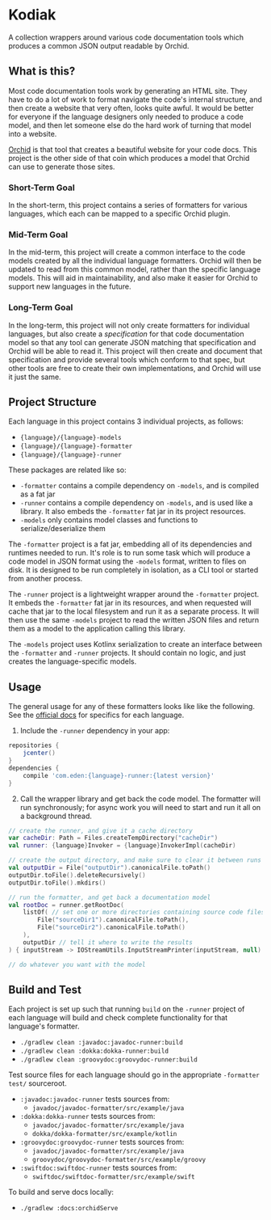 # Kodiak

A collection wrappers around various code documentation tools which produces a common JSON output readable by Orchid.

## What is this?

Most code documentation tools work by generating an HTML site. They have to do a lot of work to format navigate the 
code's internal structure, and then create a website that very often, looks quite awful. It would be better for everyone
if the language designers only needed to produce a code model, and then let someone else do the hard work of turning 
that model into a website.

[Orchid](https://orchid.netlify.com/) is that tool that creates a beautiful website for your code docs. This project is
the other side of that coin which produces a model that Orchid can use to generate those sites. 

### Short-Term Goal

In the short-term, this project contains a series of formatters for various languages, which each can be mapped to a 
specific Orchid plugin. 

### Mid-Term Goal

In the mid-term, this project will create a common interface to the code models created by all the individual language
formatters. Orchid will then be updated to read from this common model, rather than the specific language models. This 
will aid in maintainability, and also make it easier for Orchid to support new languages in the future. 

### Long-Term Goal

In the long-term, this project will not only create formatters for individual languages, but also create a 
_specification_ for that code documentation model so that any tool can generate JSON matching that specification and 
Orchid will be able to read it. This project will then create and document that specification and provide several tools
which conform to that spec, but other tools are free to create their own implementations, and Orchid will use it just
the same. 

## Project Structure

Each language in this project contains 3 individual projects, as follows:

- `{language}/{language}-models`
- `{language}/{language}-formatter`
- `{language}/{language}-runner`

These packages are related like so:

- `-formatter` contains a compile dependency on `-models`, and is compiled as a fat jar
- `-runner` contains a compile dependency on `-models`, and is used like a library. It also embeds the `-formatter` fat 
    jar in its project resources. 
- `-models` only contains model classes and functions to serialize/deserialize them

The `-formatter` project is a fat jar, embedding all of its dependencies and runtimes needed to run. It's role is to run
some task which will produce a code model in JSON format using the `-models` format, written to files on disk. It is 
designed to be run completely in isolation, as a CLI tool or started from another process.

The `-runner` project is a lightweight wrapper around the `-formatter` project. It embeds the `-formatter` fat jar in 
its resources, and when requested will cache that jar to the local filesystem and run it as a separate process. It will
then use the same `-models` project to read the written JSON files and return them as a model to the application calling
this library.

The `-models` project uses Kotlinx serialization to create an interface between the `-formatter` and `-runner` projects.
It should contain no logic, and just creates the language-specific models.

## Usage

The general usage for any of these formatters looks like like the following. See the 
[official docs](https://copper-leaf.github.io/kodiak) for specifics for each language.

1) Include the `-runner` dependency in your app:

```groovy
repositories {
    jcenter()
}
dependencies {
    compile 'com.eden:{language}-runner:{latest version}'
}
```

2) Call the wrapper library and get back the code model. The formatter will run synchronously; for async work you will 
    need to start and run it all on a background thread.

```kotlin
// create the runner, and give it a cache directory
var cacheDir: Path = Files.createTempDirectory("cacheDir")
val runner: {language}Invoker = {language}InvokerImpl(cacheDir)

// create the output directory, and make sure to clear it between runs
val outputDir = File("outputDir").canonicalFile.toPath()
outputDir.toFile().deleteRecursively()
outputDir.toFile().mkdirs()

// run the formatter, and get back a documentation model
val rootDoc = runner.getRootDoc(
    listOf( // set one or more directories containing source code files
        File("sourceDir1").canonicalFile.toPath(),
        File("sourceDir2").canonicalFile.toPath()
    ),
    outputDir // tell it where to write the results
) { inputStream -> IOStreamUtils.InputStreamPrinter(inputStream, null) } // handle STDOUT streams from the external process

// do whatever you want with the model
```

## Build and Test

Each project is set up such that running `build` on the `-runner` project of each language will build and check 
complete functionality for that language's formatter.

- `./gradlew clean :javadoc:javadoc-runner:build`
- `./gradlew clean :dokka:dokka-runner:build`
- `./gradlew clean :groovydoc:groovydoc-runner:build`

Test source files for each language should go in the appropriate `-formatter` `test/` sourceroot. 

- `:javadoc:javadoc-runner` tests sources from:
    - `javadoc/javadoc-formatter/src/example/java`
- `:dokka:dokka-runner` tests sources from:
    - `javadoc/javadoc-formatter/src/example/java`
    - `dokka/dokka-formatter/src/example/kotlin`
- `:groovydoc:groovydoc-runner` tests sources from:
    - `javadoc/javadoc-formatter/src/example/java`
    - `groovydoc/groovydoc-formatter/src/example/groovy`
- `:swiftdoc:swiftdoc-runner` tests sources from:
    - `swiftdoc/swiftdoc-formatter/src/example/swift`

To build and serve docs locally:

- `./gradlew :docs:orchidServe`
